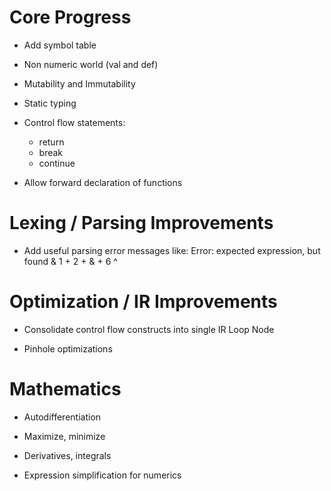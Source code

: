 # Core Progress

- Add symbol table

- Non numeric world (val and def)

- Mutability and Immutability

- Static typing

- Control flow statements:
	- return
	- break
	- continue

- Allow forward declaration of functions



# Lexing / Parsing Improvements

- Add useful parsing error messages like:
  Error: expected expression, but found &
    1 + 2 + & + 6
            ^



# Optimization / IR Improvements

- Consolidate control flow constructs into single IR Loop Node

- Pinhole optimizations



# Mathematics

- Autodifferentiation

- Maximize, minimize

- Derivatives, integrals

- Expression simplification for numerics
